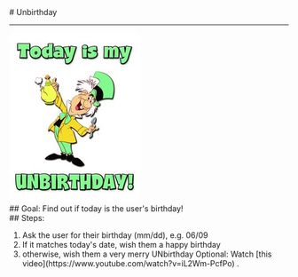 
 <div id="recipeLeftColumn">
  # Unbirthday
  <hr/>
  <img src="./unbirthday.jpg"/>
  <div id="recipeGoal">
   ## Goal:
   Find out if today is the user's birthday!
  </div>
 </div>
 <div id="recipeRightColumn">
  <div id="recipeSteps">
   ## Steps:
   <ol id="stepList">
    <li>
     Ask the user for their birthday (mm/dd), e.g. 06/09
    </li>
    <li>
     If it matches today's date, wish them a happy birthday
    </li>
    <li>
     otherwise, wish them a very merry UNbirthday
     Optional: Watch
     [this video](https://www.youtube.com/watch?v=iL2Wm-PcfPo)
     .
    </li>
   </ol>
  </div>
 </div>

